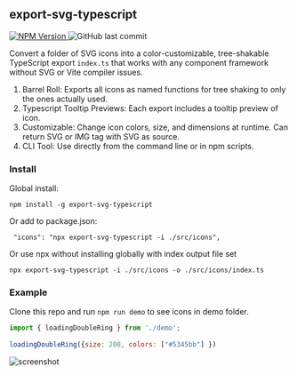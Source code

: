 ## export-svg-typescript
<a href="https://npmjs.org/package/export-svg-typescript">
<img alt="NPM Version" src="https://img.shields.io/npm/v/export-svg-typescript" />
</a>     <img src="https://img.shields.io/github/last-commit/vtempest/export-svg-typescript.svg?style=flat-square" alt="GitHub last commit" />


Convert a folder of SVG icons into a color-customizable, tree-shakable TypeScript export `index.ts` that works with any component framework without SVG or Vite compiler issues.

1. Barrel Roll: Exports all icons as named functions for tree shaking to only the ones actually used.
2. Typescript Tooltip Previews: Each export includes a tooltip preview of icon.
3. Customizable: Change icon colors, size, and dimensions at runtime. Can return SVG or IMG tag with SVG as source.
4. CLI Tool: Use directly from the command line or in npm scripts.

### Install
Global install:
```
npm install -g export-svg-typescript
```
Or add to package.json:
```
 "icons": "npx export-svg-typescript -i ./src/icons",
```
Or use npx without installing globally with index output file set
```
npx export-svg-typescript -i ./src/icons -o ./src/icons/index.ts
```

### Example

Clone this repo and run `npm run demo` to see icons in demo folder.

```javascript
import { loadingDoubleRing } from './demo';
 
loadingDoubleRing({size: 200, colors: ["#5345bb"] })
```
![screenshot](https://i.imgur.com/aXczCC2.png)
